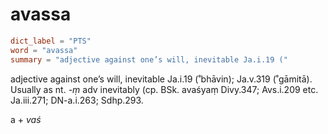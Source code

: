 # avassa

``` toml
dict_label = "PTS"
word = "avassa"
summary = "adjective against one’s will, inevitable Ja.i.19 ("
```

adjective against one’s will, inevitable Ja.i.19 (˚bhāvin); Ja.v.319 (˚gāmitā). Usually as nt. *\-ṃ* adv inevitably (cp. BSk. avaśyaṃ Divy.347; Avs.i.209 etc. Ja.iii.271; DN\-a.i.263; Sdhp.293.

a \+ *vaś*

